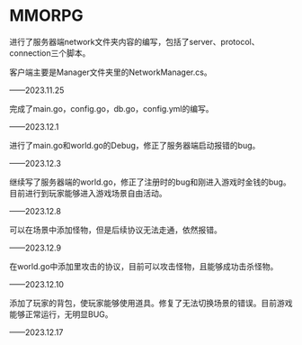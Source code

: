 # MMORPG



进行了服务器端network文件夹内容的编写，包括了server、protocol、connection三个脚本。

客户端主要是Manager文件夹里的NetworkManager.cs。

——2023.11.25



完成了main.go，config.go，db.go，config.yml的编写。

——2023.12.1



进行了main.go和world.go的Debug，修正了服务器端启动报错的bug。

——2023.12.3



继续写了服务器端的world.go，修正了注册时的bug和刚进入游戏时金钱的bug。目前进行到玩家能够进入游戏场景自由活动。

——2023.12.8



可以在场景中添加怪物，但是后续协议无法走通，依然报错。

——2023.12.9



在world.go中添加里攻击的协议，目前可以攻击怪物，且能够成功击杀怪物。

——2023.12.10



添加了玩家的背包，使玩家能够使用道具。修复了无法切换场景的错误。目前游戏能够正常运行，无明显BUG。

——2023.12.17
